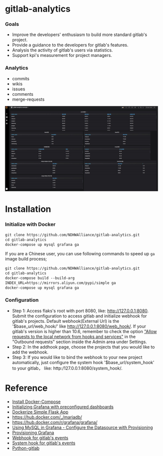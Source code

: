 # gitlab-analytics 

### Goals
* Improve the developers' enthusiasm to build more standard gitlab's project. 
* Provide a guidance to the developers for gitlab's features. 
* Analysis the activity of gitlab's users via statistics.
* Support kpi's measurement for project managers.

### Analytics
* commits
* wikis
* issues
* comments
* merge-requests

![alt text](https://github.com/NDHWAlliance/gitlab-analytics/blob/master/display.jpeg)

# Installation

### Initialize with Docker

```shell
git clone https://github.com/NDHWAlliance/gitlab-analytics.git
cd gitlab-analytics
docker-compose up mysql grafana ga
```

If you are a Chinese user, you can use following commands to speed up `ga` image
build process;

```shell
git clone https://github.com/NDHWAlliance/gitlab-analytics.git
cd gitlab-analytics
docker-compose build --build-arg INDEX_URL=https://mirrors.aliyun.com/pypi/simple ga
docker-compose up mysql grafana ga
```
 
### Configuration
* Step 1: Access flaks's root with port 8080, like: http://127.0.0.1:8080. Submit the configuration to access gitlab and initialize webhook for gitlab's projects. Default webhook(External Url) is the '$base_url/web_hook/' like http://127.0.0.1:8080/web_hook/. If your gitlab's version is higher than 10.6, remember to check the option ["Allow requests to the local network from hooks and services"](https://docs.gitlab.com/ee/security/webhooks.html) in the "Outbound requests" section inside the Admin area under Settings. 
* Step 2: In the addhook page, choose the projects that you would like to add the webhook.
* Step 3: If you would like to bind the webhook to your new project automatically, just configure the system hook '$base_url/system_hook' to your gitlab， like: http:/127.0.0.1:8080/system_hook/.

# Reference
* [Install Docker-Compose](https://docs.docker.com/compose/install/)
* [Initializing Grafana with preconfigured dashboards](https://ops.tips/blog/initialize-grafana-with-preconfigured-dashboards/)
* [Dockerize Simple Flask App](http://containertutorials.com/docker-compose/flask-simple-app.html)
* https://hub.docker.com/_/mariadb/
* https://hub.docker.com/r/grafana/grafana/
* [Using MySQL in Grafana - Configure the Datasource with Provisioning](http://docs.grafana.org/features/datasources/mysql/#configure-the-datasource-with-provisioning)
* [Provisioning Grafana](http://docs.grafana.org/administration/provisioning/)
* [Webhook for gitlab's events](http://developer.dpstorm.com/help/user/project/integrations/webhooks.md)
* [System hook for gitlab's events](https://docs.gitlab.com/ee/system_hooks/system_hooks.html)
* [Python-gitlab](http://python-gitlab.readthedocs.io/en/stable)
